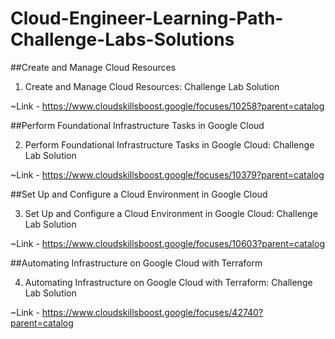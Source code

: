 # Cloud-Engineer-Learning-Path-Challenge-Labs-Solutions



##Create and Manage Cloud Resources

1. Create and Manage Cloud Resources: Challenge Lab Solution

~Link - https://www.cloudskillsboost.google/focuses/10258?parent=catalog



##Perform Foundational Infrastructure Tasks in Google Cloud

2. Perform Foundational Infrastructure Tasks in Google Cloud: Challenge Lab Solution

~Link - https://www.cloudskillsboost.google/focuses/10379?parent=catalog



##Set Up and Configure a Cloud Environment in Google Cloud

3. Set Up and Configure a Cloud Environment in Google Cloud: Challenge Lab Solution

~Link - https://www.cloudskillsboost.google/focuses/10603?parent=catalog



##Automating Infrastructure on Google Cloud with Terraform

4. Automating Infrastructure on Google Cloud with Terraform: Challenge Lab Solution

~Link - https://www.cloudskillsboost.google/focuses/42740?parent=catalog
